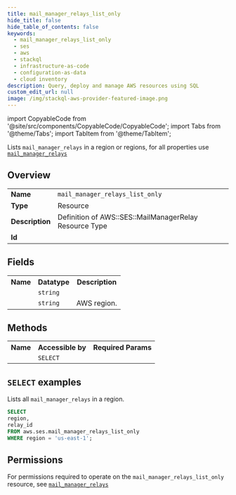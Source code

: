 ```yaml
---
title: mail_manager_relays_list_only
hide_title: false
hide_table_of_contents: false
keywords:
  - mail_manager_relays_list_only
  - ses
  - aws
  - stackql
  - infrastructure-as-code
  - configuration-as-data
  - cloud inventory
description: Query, deploy and manage AWS resources using SQL
custom_edit_url: null
image: /img/stackql-aws-provider-featured-image.png
---
```


import CopyableCode from '@site/src/components/CopyableCode/CopyableCode';
import Tabs from '@theme/Tabs';
import TabItem from '@theme/TabItem';

Lists <code>mail_manager_relays</code> in a region or regions, for all properties use <a href="/services/serviceName/mail_manager_relays/"><code>mail_manager_relays</code></a>

## Overview
<table>
<tbody>
<tr><td><b>Name</b></td><td><code>mail_manager_relays_list_only</code></td></tr>
<tr><td><b>Type</b></td><td>Resource</td></tr>
<tr><td><b>Description</b></td><td>Definition of AWS::SES::MailManagerRelay Resource Type</td></tr>
<tr><td><b>Id</b></td><td><CopyableCode code="aws.ses.mail_manager_relays_list_only" /></td></tr>
</tbody>
</table>

## Fields
<table>
<tbody>
<tr><th>Name</th><th>Datatype</th><th>Description</th></tr><tr><td><CopyableCode code="relay_id" /></td><td><code>string</code></td><td></td></tr>
<tr><td><CopyableCode code="region" /></td><td><code>string</code></td><td>AWS region.</td></tr>
</tbody>
</table>

## Methods

<table>
<tbody>
  <tr>
    <th>Name</th>
    <th>Accessible by</th>
    <th>Required Params</th>
  </tr>
  <tr>
    <td><CopyableCode code="list_resources" /></td>
    <td><code>SELECT</code></td>
    <td><CopyableCode code="region" /></td>
  </tr>
</tbody>
</table>

## `SELECT` examples
Lists all <code>mail_manager_relays</code> in a region.
```sql
SELECT
region,
relay_id
FROM aws.ses.mail_manager_relays_list_only
WHERE region = 'us-east-1';
```


## Permissions

For permissions required to operate on the <code>mail_manager_relays_list_only</code> resource, see <a href="/services/ses/mail_manager_relays/#permissions"><code>mail_manager_relays</code></a>

